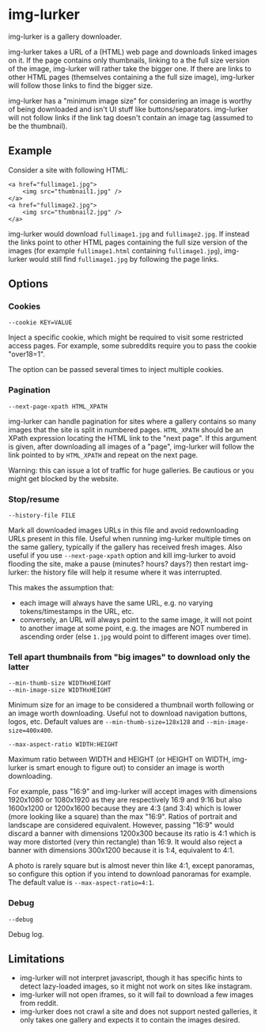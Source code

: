 # img-lurker

img-lurker is a gallery downloader.

img-lurker takes a URL of a (HTML) web page and downloads linked images on it.
If the page contains only thumbnails, linking to a the full size version of
the image, img-lurker will rather take the bigger one.
If there are links to other HTML pages (themselves containing a the full size
image), img-lurker will follow those links to find the bigger size.

img-lurker has a "minimum image size" for considering an image is worthy of being downloaded and
isn't UI stuff like buttons/separators. img-lurker will not follow links if the link tag doesn't
contain an image tag (assumed to be the thumbnail).

## Example

Consider a site with following HTML:

    <a href="fullimage1.jpg">
        <img src="thumbnail1.jpg" />
    </a>
    <a href="fullimage2.jpg">
        <img src="thumbnail2.jpg" />
    </a>

img-lurker would download `fullimage1.jpg` and `fullimage2.jpg`.
If instead the links point to other HTML pages containing the full size version
of the images (for example `fullimage1.html` containing `fullimage1.jpg`),
img-lurker would still find `fullimage1.jpg` by following the page links.

## Options

### Cookies

    --cookie KEY=VALUE

Inject a specific cookie, which might be required to visit some restricted
access pages. For example, some subreddits require you to pass the cookie "over18=1".

The option can be passed several times to inject multiple cookies.

### Pagination

    --next-page-xpath HTML_XPATH

img-lurker can handle pagination for sites where a gallery contains so many
images that the site is split in numbered pages.
`HTML_XPATH` should be an XPath expression locating the HTML link to the "next
page".
If this argument is given, after downloading all images of a "page", img-lurker
will follow the link pointed to by `HTML_XPATH` and repeat on the next page.

Warning: this can issue a lot of traffic for huge galleries. Be cautious or you
might get blocked by the website.

### Stop/resume

    --history-file FILE

Mark all downloaded images URLs in this file and avoid redownloading URLs
present in this file.
Useful when running img-lurker multiple times on the same gallery, typically if
the gallery has received fresh images. Also useful if you use
`--next-page-xpath` option and kill img-lurker to avoid flooding the site, make
a pause (minutes? hours? days?) then restart img-lurker: the history file will
help it resume where it was interrupted.

This makes the assumption that:

- each image will always have the same URL, e.g. no varying tokens/timestamps in the URL, etc.
- conversely, an URL will always point to the same image, it will not point to another image at some point, e.g. the
images are NOT numbered in ascending order (else `1.jpg` would point to
different images over time).

### Tell apart thumbnails from "big images" to download only the latter

    --min-thumb-size WIDTHxHEIGHT
    --min-image-size WIDTHxHEIGHT

Minimum size for an image to be considered a thumbnail worth following or an
image worth downloading. Useful not to download navigation buttons, logos, etc.
Default values are `--min-thumb-size=128x128` and `--min-image-size=400x400`.

    --max-aspect-ratio WIDTH:HEIGHT

Maximum ratio between WIDTH and HEIGHT (or HEIGHT on WIDTH, img-lurker is smart
enough to figure out) to consider an image is worth downloading.

For example, pass "16:9" and img-lurker will accept images with dimensions
1920x1080 or 1080x1920 as they are respectively 16:9 and 9:16 but also 1600x1200
or 1200x1600 because they are 4:3 (and 3:4) which is lower (more looking like
a square) than the max "16:9". Ratios of portrait and landscape are considered
equivalent.
However, passing "16:9" would discard a banner with dimensions 1200x300 because
its ratio is 4:1 which is way more distorted (very thin rectangle) than 16:9.
It would also reject a banner with dimensions 300x1200 because it is 1:4,
equivalent to 4:1.

A photo is rarely square but is almost never thin like 4:1, except panoramas, so
configure this option if you intend to download panoramas for example.
The default value is `--max-aspect-ratio=4:1`.

### Debug

    --debug

Debug log.

## Limitations

- img-lurker will not interpret javascript, though it has specific hints to detect
lazy-loaded images, so it might not work on sites like instagram.
- img-lurker will not open iframes, so it will fail to download a few images from
reddit.
- img-lurker does not crawl a site and does not support nested galleries, it only
takes one gallery and expects it to contain the images desired.
